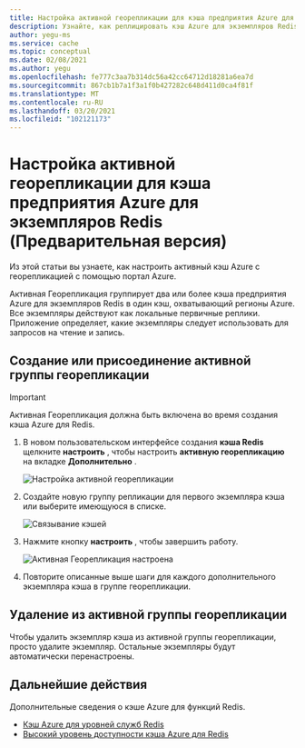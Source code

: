 ```yaml
---
title: Настройка активной георепликации для кэша предприятия Azure для экземпляров Redis
description: Узнайте, как реплицировать кэш Azure для экземпляров Redis Enterprise в регионах Azure.
author: yegu-ms
ms.service: cache
ms.topic: conceptual
ms.date: 02/08/2021
ms.author: yegu
ms.openlocfilehash: fe777c3aa7b314dc56a42cc64712d18281a6ea7d
ms.sourcegitcommit: 867cb1b7a1f3a1f0b427282c648d411d0ca4f81f
ms.translationtype: MT
ms.contentlocale: ru-RU
ms.lasthandoff: 03/20/2021
ms.locfileid: "102121173"
---
```

# <a name="configure-active-geo-replication-for-enterprise-azure-cache-for-redis-instances-preview"></a>Настройка активной георепликации для кэша предприятия Azure для экземпляров Redis (Предварительная версия)

Из этой статьи вы узнаете, как настроить активный кэш Azure с георепликацией с помощью портал Azure.

Активная Георепликация группирует два или более кэша предприятия Azure для экземпляров Redis в один кэш, охватывающий регионы Azure. Все экземпляры действуют как локальные первичные реплики. Приложение определяет, какие экземпляры следует использовать для запросов на чтение и запись.

## <a name="create-or-join-an-active-geo-replication-group"></a>Создание или присоединение активной группы георепликации

> [!IMPORTANT]
> Активная Георепликация должна быть включена во время создания кэша Azure для Redis.
>
>

1. В новом пользовательском интерфейсе создания **кэша Redis** щелкните **настроить** , чтобы настроить **активную георепликацию** на вкладке **Дополнительно** .

    ![Настройка активной георепликации](./media/cache-how-to-active-geo-replication/cache-active-geo-replication-not-configured.png)

1. Создайте новую группу репликации для первого экземпляра кэша или выберите имеющуюся в списке.

    ![Связывание кэшей](./media/cache-how-to-active-geo-replication/cache-active-geo-replication-new-group.png)

1. Нажмите кнопку **настроить** , чтобы завершить работу.

    ![Активная Георепликация настроена](./media/cache-how-to-active-geo-replication/cache-active-geo-replication-configured.png)

1. Повторите описанные выше шаги для каждого дополнительного экземпляра кэша в группе георепликации.

## <a name="remove-from-an-active-geo-replication-group"></a>Удаление из активной группы георепликации

Чтобы удалить экземпляр кэша из активной группы георепликации, просто удалите экземпляр. Остальные экземпляры будут автоматически перенастроены.

## <a name="next-steps"></a>Дальнейшие действия

Дополнительные сведения о кэше Azure для функций Redis.

* [Кэш Azure для уровней служб Redis](cache-overview.md#service-tiers)
* [Высокий уровень доступности кэша Azure для Redis](cache-high-availability.md)
